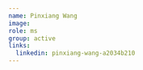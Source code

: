 ```yaml
---
name: Pinxiang Wang
image: 
role: ms
group: active
links:
  linkedin: pinxiang-wang-a2034b210
---
```

